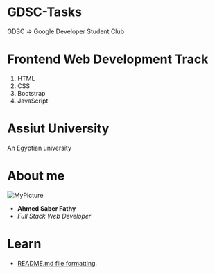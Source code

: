 # GDSC-Tasks
GDSC => Google Developer Student Club
# Frontend Web Development Track
1. HTML
2. CSS
3. Bootstrap
4. JavaScript
# Assiut University
An Egyptian university
# About me
![MyPicture](https://avatars.githubusercontent.com/u/64714761?s=96&v=4)

- **Ahmed Saber Fathy**
- *Full Stack Web Developer*
# Learn
- [README.md file formatting](https://www.markdownguide.org/basic-syntax/).

